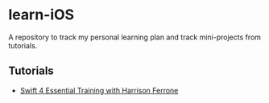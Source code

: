 # learn-iOS
A repository to track my personal learning plan and track mini-projects from tutorials.


## Tutorials

* [Swift 4 Essential Training with Harrison Ferrone](https://www.lynda.com/Swift-tutorials/Swift-4-Essential-Training/636121-2.html)
